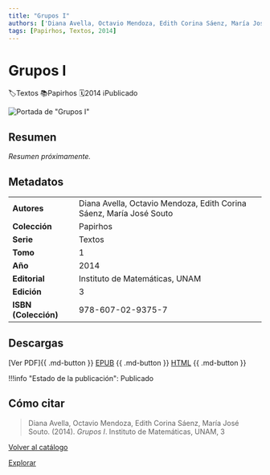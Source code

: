 ```yaml
---
title: "Grupos I"
authors: ['Diana Avella, Octavio Mendoza, Edith Corina Sáenz, María José Souto']
tags: [Papirhos, Textos, 2014]
---
```

# Grupos I
<div class = "chips"><span class ="chip"></span class ="icon">🏷</span>Textos</span> <span class ="chip"></span class ="icon">📚</span>Papirhos</span> <span class ="chip"></span class ="icon">🗓</span>2014</span> <span class ="chip"></span class ="icon">ℹ️</span>Publicado</span></div>

![Portada de "Grupos I"](/assets/covers/pap-tex-1.jpeg)


## Resumen
_Resumen próximamente._

## Metadatos
|  |  |
|---|---|
| **Autores** | Diana Avella, Octavio Mendoza, Edith Corina Sáenz, María José Souto | 
| **Colección** | Papirhos | 
| **Serie** | Textos | 
| **Tomo** | 1 | 
| **Año** | 2014 | 
| **Editorial** | Instituto de Matemáticas, UNAM | 
| **Edición** | 3 | 
| **ISBN (Colección)** | 978-607-02-9375-7 |

## Descargas
[Ver PDF]{{ .md-button }} [EPUB](#)
{{ .md-button }} [HTML](#)
{{ .md-button }}

!!!info "Estado de la publicación":
Publicado

## Cómo citar
> Diana Avella, Octavio Mendoza, Edith Corina Sáenz, María José Souto. (2014). *Grupos I*. Instituto de Matemáticas, UNAM, 3

[Volver al catálogo](/catalogo/)

[Explorar](/explorar/)
